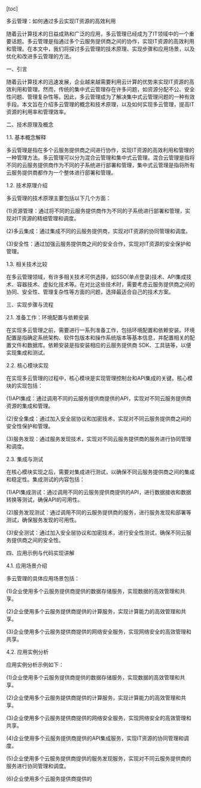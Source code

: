 
[toc]                    
                
                
多云管理：如何通过多云实现IT资源的高效利用

随着云计算技术的日益成熟和广泛的应用，多云管理已经成为了IT领域中的一个重要话题。多云管理是指通过多个云服务提供商之间的协作，实现IT资源的高效利用和管理。在本文中，我们将探讨多云管理的技术原理、实现步骤和应用场景，以及优化和改进多云管理的方法。

一、引言

随着云计算技术的迅速发展，企业越来越需要利用云计算的优势来实现IT资源的高效利用和管理。然而，传统的集中式云管理存在许多问题，如资源分配不公、安全性问题、管理复杂性等。因此，多云管理成为了解决集中式云管理问题的一种有效手段。本文旨在介绍多云管理的概念和技术原理，以及如何实现多云管理，提高IT资源的利用率和管理效率。

二、技术原理及概念

1.1. 基本概念解释

多云管理是指在多个云服务提供商之间进行协作，实现IT资源的高效利用和管理的一种管理方法。多云管理可以分为混合云管理和集中式云管理。混合云管理是指将不同的云服务提供商作为不同的子系统进行部署和管理，集中式云管理是指将所有云服务提供商都作为一个整体进行部署和管理。

1.2. 技术原理介绍

多云管理的技术原理主要包括以下几个方面：

(1)资源管理：通过将不同的云服务提供商作为不同的子系统进行部署和管理，实现对IT资源的精细管理和调度。

(2)多云集成：通过集成不同的云服务提供商，实现对IT资源的协同管理和调度。

(3)安全性：通过加强云服务提供商之间的安全合作，实现对IT资源的安全保护和管理。

1.3. 相关技术比较

在多云管理领域，有许多相关技术可供选择，如SSO(单点登录)技术、API集成技术、容器技术、虚拟化技术等。在对比这些技术时，需要考虑云服务提供商之间的协同、安全性、管理复杂性等方面的问题，选择最适合自己的技术方案。

三、实现步骤与流程

2.1. 准备工作：环境配置与依赖安装

在实现多云管理之前，需要进行一系列准备工作，包括环境配置和依赖安装。环境配置是指确定系统架构、软件包版本和操作系统版本等基本信息，并配置相关的配置文件和数据库。依赖安装是指安装相应的云服务提供商 SDK、工具链等，以便实现集成和测试。

2.2. 核心模块实现

在实现多云管理的过程中，核心模块是实现管理控制台和API集成的关键。核心模块的实现包括：

(1)API集成：通过调用不同的云服务提供商提供的API，实现对不同云服务提供商资源的集成和管理。

(2)安全集成：通过加入安全层协议和加密技术，实现对不同云服务提供商之间的安全性保护和管理。

(3)服务发现：通过服务发现技术，实现对不同云服务提供商的服务进行协同管理和调度。

2.3. 集成与测试

在核心模块实现之后，需要对集成进行测试，以确保不同云服务提供商之间的集成和稳定性。集成测试的内容包括：

(1)API集成测试：通过调用不同的云服务提供商提供的API，进行数据接收和数据转换等测试，确保API的可用性。

(2)服务发现测试：通过调用不同的云服务提供商的服务，进行服务发现和部署等测试，确保服务发现的可用性。

(3)安全测试：通过加入安全层协议和加密技术，进行安全性测试，确保不同云服务提供商之间的安全性。

四、应用示例与代码实现讲解

4.1. 应用场景介绍

多云管理的具体应用场景包括：

(1)企业使用多个云服务提供商提供的数据存储服务，实现数据的高效管理和共享。

(2)企业使用多个云服务提供商提供的计算服务，实现计算能力的高效管理和共享。

(3)企业使用多个云服务提供商提供的网络安全服务，实现网络安全的高效管理和共享。

4.2. 应用实例分析

应用实例分析示例如下：

(1)企业使用多个云服务提供商提供的数据存储服务，实现数据的高效管理和共享。

(2)企业使用多个云服务提供商提供的计算服务，实现计算能力的高效管理和共享。

(3)企业使用多个云服务提供商提供的网络安全服务，实现网络安全的高效管理和共享。

(4)企业使用多个云服务提供商提供的API集成服务，实现IT资源的协同管理和调度。

(5)企业使用多个云服务提供商提供的服务发现服务，实现对不同云服务提供商的服务进行协同管理和调度。

(6)企业使用多个云服务提供商提供的

